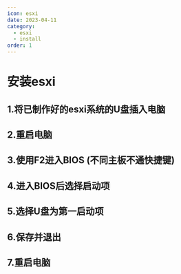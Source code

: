 ```yaml
---
icon: esxi
date: 2023-04-11
category: 
  - esxi
  - install
order: 1
---
```

# 安装esxi
## 1.将已制作好的esxi系统的U盘插入电脑
## 2.重启电脑
## 3.使用F2进入BIOS (不同主板不通快捷键)
## 4.进入BIOS后选择启动项
## 5.选择U盘为第一启动项
## 6.保存并退出
## 7.重启电脑